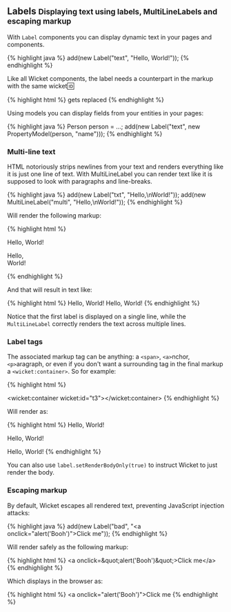 <div class="page-header">
	<h2>Labels <small>Displaying text using labels, MultiLineLabels and escaping markup</small></h2>
</div>

With `Label` components you can display dynamic text in
your pages and components.

{% highlight java %}
    add(new Label<String>("text", "Hello, World!"));
{% endhighlight %}

Like all Wicket components, the label needs a counterpart in the
markup with the same wicket:id:

{% highlight html %}
    <span wicket:id="text">gets replaced</span>
{% endhighlight %}

Using models you can display fields from your entities in your pages:

{% highlight java %}
    Person person = ...;
    add(new Label<String>("text", new PropertyModel<String>(person, "name")));
{% endhighlight %}

### Multi-line text

HTML notoriously strips newlines from your text and renders
everything like it is just one line of text. With MultiLineLabel you
can render text like it is supposed to look with paragraphs and
line-breaks.

{% highlight java %}
    add(new Label("txt", "Hello,\nWorld!"));
    add(new MultiLineLabel("multi", "Hello,\nWorld!"));
{% endhighlight %}

Will render the following markup:

{% highlight html %}
    <p>Hello,
    World!</p>
    <p>Hello,<br />World!</p>
{% endhighlight %}

And that will result in text like:

{% highlight html %}
    Hello, World!
    Hello,
    World!
{% endhighlight %}

Notice that the first label is displayed on a single line, while the
`MultiLineLabel` correctly renders the text across multiple lines.

### Label tags

The associated markup tag can be anything: a `<span>`, `<a>`nchor,
`<p>`aragraph, or even if you don't want a surrounding tag in the
final markup a `<wicket:container>`. So for example:

{% highlight html %}
    <span wicket:id="t1"></span>
    <p wicket:id="t2"></p>
    <wicket:container wicket:id="t3"></wicket:container>
{% endhighlight %}

Will render as:

{% highlight html %}
    <span>Hello, World!</span>
    <p>Hello, World!</p>
    Hello, World!
{% endhighlight %}

You can also use `label.setRenderBodyOnly(true)` to instruct Wicket
to just render the body.

### Escaping markup

By default, Wicket escapes all rendered text, preventing JavaScript
injection attacks:

{% highlight java %}
    add(new Label("bad",  "<a onclick=\"alert('Booh')\">Click me</a>"));
{% endhighlight %}
					
Will render safely as the following markup:

{% highlight html %}
    &lt;a onclick=\&quot;alert(&#x27;Booh&#x27;)\&quot;&gt;Click me&lt;/a&gt;
{% endhighlight %}

Which displays in the browser as:

{% highlight html %}
    <a onclick=\"alert('Booh')\">Click me</a>
{% endhighlight %}
